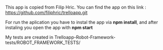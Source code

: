 This app is copied from Filip Hric. You can find the app on this link : https://github.com/filiphric/trelloapp.git

For run the aplication you have to instal the app via **npm install**, and after instaling you open the app with **npm start**

My tests are created in Trelloapp-Robot-Framework-tests/ROBOT_FRAMEWORK_TESTS/

